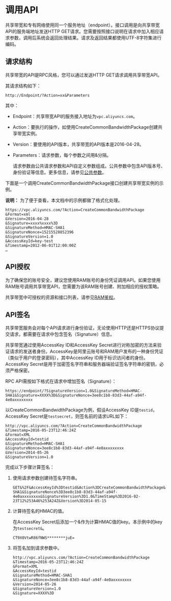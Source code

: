 # 调用API

共享带宽和专有网络使用同一个服务地址（endpoint）。接口调用是向共享带宽API的服务端地址发送HTTP GET请求。您需要按照接口说明在请求中加入相应请求参数，调用后系统会返回处理结果。请求及返回结果都使用UTF-8字符集进行编码。

## 请求结构

共享带宽的API是RPC风格，您可以通过发送HTTP GET请求调用共享带宽API。

其请求结构如下：

```
http://Endpoint/?Action=xx&Parameters
```

其中：

-   Endpoint：共享带宽API的服务接入地址为`vpc.aliyuncs.com`。
-   Action：要执行的操作，如使用CreateCommonBandwidthPackage创建共享带宽实例。
-   Version：要使用的API版本，共享带宽的API版本是2016-04-28。
-   Parameters：请求参数，每个参数之间用&分隔。

    请求参数由公共请求参数和API自定义参数组成。公共参数中包含API版本号、身份验证等信息。更多信息，请参见[公共参数](/intl.zh-CN/API参考/HTTP调用方式/公共参数.md)。


下面是一个调用CreateCommonBandwidthPackage接口创建共享带宽实例的示例。

**说明：** 为了便于查看，本文档中的示例都做了格式化处理。

```
https://vpc.aliyuncs.com/?Action=CreateCommonBandwidthPackage
&Format=xml
&Version=2016-04-28
&Signature=xxxx%xxxx%3D
&SignatureMethod=HMAC-SHA1
&SignatureNonce=15215528852396
&SignatureVersion=1.0
&AccessKeyId=key-test
&Timestamp=2012-06-01T12:00:00Z
…
```

## API授权

为了确保您的账号安全，建议您使用RAM账号的身份凭证调用API。如果您使用RAM账号调用共享带宽API，您需要为该RAM账号创建、附加相应的授权策略。

共享带宽中可授权的资源和接口列表，请参见[RAM鉴权](/intl.zh-CN/API参考/RAM鉴权.md)。

## API签名

共享带宽服务会对每个API请求进行身份验证，无论使用HTTP还是HTTPS协议提交请求，都需要在请求中包含签名（Signature）信息。

共享带宽通过使用AccessKey ID和AccessKey Secret进行对称加密的方法来验证请求的发送者身份。AccessKey是阿里云账号和RAM用户发布的一种身份凭证（类似于用户的登录密码），其中AccessKey ID用于标识访问者的身份。AccessKey Secret是用于加密签名字符串和服务器端验证签名字符串的密钥，必须严格保密。

RPC API需按如下格式在请求中增加签名（Signature）：

`https://endpoint/?SignatureVersion=1.0&SignatureMethod=HMAC-SHA1&Signature=XXXX%3D&SignatureNonce=3ee8c1b8-83d3-44af-a94f-4e0axxxxxxxx`

以CreateCommonBandwidthPackage为例，假设AccessKey ID是`testid`， AccessKey Secret是`testsecret`，则签名前的请求URL如下：

```
http://vpc.aliyuncs.com/?Action=CreateCommonBandwidthPackage
&Timestamp=2016-05-23T12:46:24Z
&Format=XML
&AccessKeyId=testid
&SignatureMethod=HMAC-SHA1
&SignatureNonce=3ee8c1b8-83d3-44af-a94f-4e0axxxxxxxx
&Version=2014-05-26
&SignatureVersion=1.0
```

完成以下步骤计算签名：

1.  使用请求参数创建待签名字符串。

    ```
    GET&%2F&AccessKeyId%3Dtestid&Action%3DCreateCommonBandwidthPackage&Format%3DXML&SignatureMethod%3DHMAC-SHA1&SignatureNonce%3D3ee8c1b8-83d3-44af-a94f-4e0axxxxxxxx&SignatureVersion%3D1.0&TimeStamp%3D2016-02-23T12%253A46%253A24Z&Version%3D2014-05-15
    ```

2.  计算待签名的HMAC的值。

    在AccessKey Secret后添加一个&作为计算HMAC值的key。本示例中的key为`testsecret&`。

    ```
    CT9X0VtwR86fNWS********juE=
    ```

3.  将签名加到请求参数中。

    ```
    http://vpc.aliyuncs.com/?Action=CreateCommonBandwidthPackage
    &Timestamp=2016-05-23T12:46:24Z
    &Format=XML
    &AccessKeyId=testid
    &SignatureMethod=HMAC-SHA1
    &SignatureNonce=3ee8c1b8-83d3-44af-a94f-4e0axxxxxxxx
    &Version=2014-05-26
    &SignatureVersion=1.0
    &Signature=XXXX%3D
    ```


